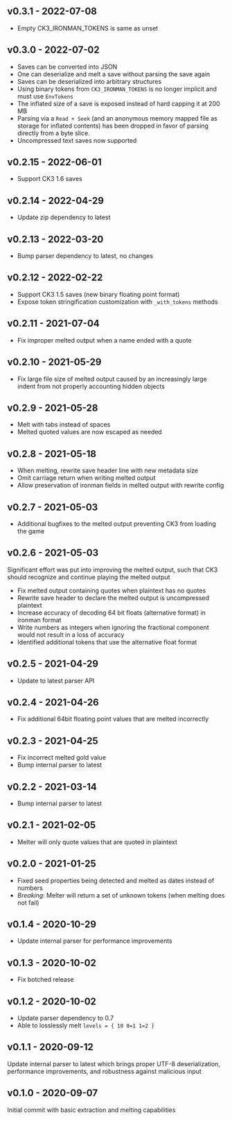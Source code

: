 ## v0.3.1 - 2022-07-08

- Empty CK3_IRONMAN_TOKENS is same as unset

## v0.3.0 - 2022-07-02

- Saves can be converted into JSON
- One can deserialize and melt a save without parsing the save again
- Saves can be deserialized into arbitrary structures
- Using binary tokens from `CK3_IRONMAN_TOKENS` is no longer implicit
  and must use `EnvTokens`
- The inflated size of a save is exposed instead of hard capping it at
  200 MB
- Parsing via a `Read + Seek` (and an anonymous memory mapped file as
  storage for inflated contents) has been dropped in favor of parsing
  directly from a byte slice.
- Uncompressed text saves now supported

## v0.2.15 - 2022-06-01

- Support CK3 1.6 saves

## v0.2.14 - 2022-04-29

- Update zip dependency to latest

## v0.2.13 - 2022-03-20

- Bump parser dependency to latest, no changes

## v0.2.12 - 2022-02-22

- Support CK3 1.5 saves (new binary floating point format)
- Expose token stringification customization with `_with_tokens` methods

## v0.2.11 - 2021-07-04

- Fix improper melted output when a name ended with a quote

## v0.2.10 - 2021-05-29

- Fix large file size of melted output caused by an increasingly large indent from not properly accounting hidden objects

## v0.2.9 - 2021-05-28

- Melt with tabs instead of spaces
- Melted quoted values are now escaped as needed

## v0.2.8 - 2021-05-18

- When melting, rewrite save header line with new metadata size
- Omit carriage return when writing melted output
- Allow preservation of ironman fields in melted output with rewrite config

## v0.2.7 - 2021-05-03

- Additional bugfixes to the melted output preventing CK3 from loading the game 

## v0.2.6 - 2021-05-03

Significant effort was put into improving the melted output, such that
CK3 should recognize and continue playing the melted output

- Fix melted output containing quotes when plaintext has no quotes
- Rewrite save header to declare the melted output is uncompressed plaintext
- Increase accuracy of decoding 64 bit floats (alternative format) in ironman format
- Write numbers as integers when ignoring the fractional component would not result in a loss of accuracy
- Identified additional tokens that use the alternative float format

## v0.2.5 - 2021-04-29

- Update to latest parser API

## v0.2.4 - 2021-04-26

- Fix additional 64bit floating point values that are melted incorrectly

## v0.2.3 - 2021-04-25

- Fix incorrect melted gold value
- Bump internal parser to latest

## v0.2.2 - 2021-03-14

- Bump internal parser to latest

## v0.2.1 - 2021-02-05

- Melter will only quote values that are quoted in plaintext

## v0.2.0 - 2021-01-25

* Fixed seed properties being detected and melted as dates instead of numbers
* *Breaking*: Melter will return a set of unknown tokens (when melting does not fail)

## v0.1.4 - 2020-10-29

* Update internal parser for performance improvements

## v0.1.3 - 2020-10-02

* Fix botched release

## v0.1.2 - 2020-10-02

* Update parser dependency to 0.7
* Able to losslessly melt `levels = { 10 0=1 1=2 }`

## v0.1.1 - 2020-09-12

Update internal parser to latest which brings proper UTF-8 deserialization, performance improvements, and robustness against malicious input

## v0.1.0 - 2020-09-07

Initial commit with basic extraction and melting capabilities
